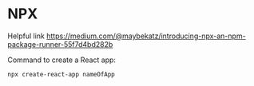 # NPX

Helpful link https://medium.com/@maybekatz/introducing-npx-an-npm-package-runner-55f7d4bd282b

Command to create a React app:

```shell
npx create-react-app nameOfApp
```



